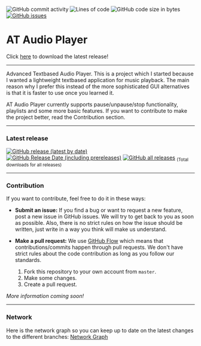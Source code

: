 ![GitHub commit activity](https://img.shields.io/github/commit-activity/w/IsakTheHacker/AT-Audio-Player)
![Lines of code](https://img.shields.io/tokei/lines/github/IsakTheHacker/AT-Audio-Player)
![GitHub code size in bytes](https://img.shields.io/github/languages/code-size/IsakTheHacker/AT-Audio-Player)
[![GitHub issues](https://img.shields.io/github/issues/IsakTheHacker/AT-Audio-Player)](https://github.com/IsakTheHacker/AT-Audio-Player/issues)

# AT Audio Player

Click [here](https://github.com/IsakTheHacker/AT-Audio-Player/releases/latest) to download the latest release!

***

Advanced Textbased Audio Player. This is a project which I started because I wanted a lightweight textbased application for music playback. The main reason why I prefer this instead of the more sophisticated GUI alternatives is that it is faster to use once you learned it.

AT Audio Player currently supports pause/unpause/stop functionality, playlists and some more basic features. If you want to contribute to make the project better, read the Contribution section.

***

### Latest release
[![GitHub release (latest by date)](https://img.shields.io/github/v/release/IsakTheHacker/AT-Audio-Player?include_prereleases)](https://github.com/IsakTheHacker/AT-Audio-Player/releases)
[![GitHub Release Date (including prereleases)](https://img.shields.io/github/release-date-pre/IsakTheHacker/AT-Audio-Player)](https://github.com/IsakTheHacker/AT-Audio-Player/releases)
[![GitHub all releases](https://img.shields.io/github/downloads/IsakTheHacker/AT-Audio-Player/total)](https://github.com/IsakTheHacker/AT-Audio-Player/releases) <sub>(Total downloads for all releases)</sub>

***

### Contribution
If you want to contribute, feel free to do it in these ways:
- **Submit an issue:** If you find a bug or want to request a new feature, post a new issue in GitHub issues. We will try to get back to you as soon as possible. Also, there is no strict rules on how the issue should be written, just write in a way you think will make us understand.
- **Make a pull request:** We use [GitHub Flow](https://guides.github.com/introduction/flow/index.html) which means that contributions/commits happen through pull requests. We don't have strict rules about the code contribution as long as you follow our standards.

  1. Fork this repository to your own account from `master`.
  2. Make some changes.
  3. Create a pull request.

*More information coming soon!*

***

### Network
Here is the network graph so you can keep up to date on the latest changes to the different branches:
[Network Graph](https://github.com/IsakTheHacker/AT-Audio-Player/network)
